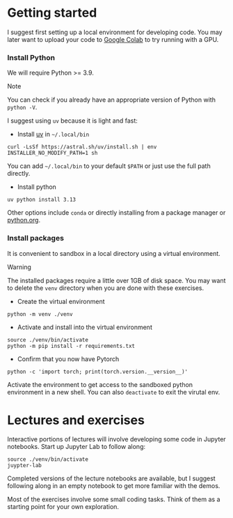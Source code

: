 # Getting started
I suggest first setting up a local environment for developing code. You may
later want to upload your code to [Google Colab](https://colab.research.google.com)
to try running with a GPU.

### Install Python
We will require Python >= 3.9.

> [!note]
> You can check if you already have an appropriate version of Python with
> `python -V`.

I suggest using `uv` because it is light and fast:
  
  * Install [uv](https://docs.astral.sh/uv/getting-started/installation/) in `~/.local/bin`
  ```
  curl -LsSf https://astral.sh/uv/install.sh | env INSTALLER_NO_MODIFY_PATH=1 sh
  ```

You can add `~/.local/bin` to your default `$PATH` or just use the full path directly.
  
  * Install python
  ```
  uv python install 3.13
  ```

Other options include `conda` or directly installing from a package manager or
[python.org](http://python.org).

### Install packages
It is convenient to sandbox in a local directory using a virtual environment.

> [!warning]
> The installed packages require a little over 1GB of disk space. You may want
> to delete the `venv` directory when you are done with these exercises.
  
  * Create the virtual environment
  ```
  python -m venv ./venv
  ```

  * Activate and install into the virtual environment
  ```
  source ./venv/bin/activate
  python -m pip install -r requirements.txt
  ```

  * Confirm that you now have Pytorch
  ```
  python -c 'import torch; print(torch.version.__version__)'
  ```

Activate the environment to get access to the sandboxed python environment in a
new shell. You can also `deactivate` to exit the virutal env.


# Lectures and exercises
Interactive portions of lectures will involve developing some code in Jupyter
notebooks. Start up Jupyter Lab to follow along:
```
source ./venv/bin/activate
juypter-lab
```

Completed versions of the lecture notebooks are available, but I suggest
following along in an empty notebook to get more familiar with the demos.

Most of the exercises involve some small coding tasks. Think of them as a
starting point for your own exploration.
